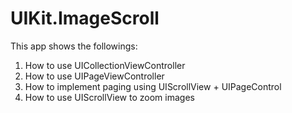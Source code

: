 # UIKit.ImageScroll

This app shows the followings:

1. How to use UICollectionViewController
2. How to use UIPageViewController
3. How to implement paging using UIScrollView + UIPageControl
4. How to use UIScrollView to zoom images
